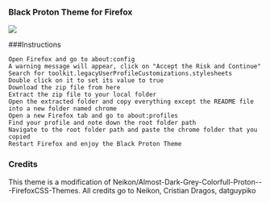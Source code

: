 ### Black Proton Theme for Firefox

![](https://imgur.com/7OFEZcL.png)




 ###Instructions

    Open Firefox and go to about:config
    A warning message will appear, click on "Accept the Risk and Continue"
    Search for toolkit.legacyUserProfileCustomizations.stylesheets
    Double click on it to set its value to true
    Download the zip file from here
    Extract the zip file to your local folder
    Open the extracted folder and copy everything except the README file into a new folder named chrome
    Open a new Firefox tab and go to about:profiles
    Find your profile and note down the root folder path
    Navigate to the root folder path and paste the chrome folder that you copied
    Restart Firefox and enjoy the Black Proton Theme

### Credits

This theme is a modification of Neikon/Almost-Dark-Grey-Colorfull-Proton---FirefoxCSS-Themes.
All credits go to Neikon, Cristian Dragos, datguypiko
